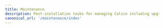 ```yaml
---
title: Maintenance
description: Post-installation tasks for managing Calico including upgrading and troubleshooting
canonical_url: '/maintenance/index'
---
```

